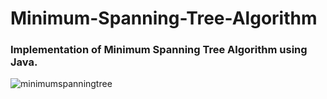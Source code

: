 # Minimum-Spanning-Tree-Algorithm
### Implementation of Minimum Spanning Tree Algorithm using Java.


![minimumspanningtree](https://user-images.githubusercontent.com/26473614/44312404-8b0dff00-a3f7-11e8-9b68-4d3f64bd34f0.PNG)
